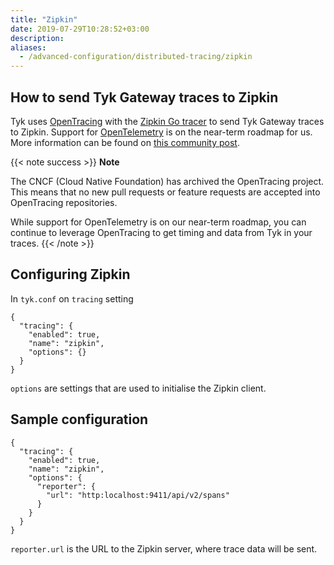 ```yaml
---
title: "Zipkin"
date: 2019-07-29T10:28:52+03:00
description:
aliases:
  - /advanced-configuration/distributed-tracing/zipkin
---
```


## How to send Tyk Gateway traces to Zipkin

Tyk uses [OpenTracing](https://opentracing.io/) with the [Zipkin Go tracer](https://zipkin.io/pages/tracers_instrumentation) to send Tyk Gateway traces to Zipkin. Support for [OpenTelemetry](https://opentelemetry.io/) is on the near-term roadmap for us. More information can be found on [this community post](https://community.tyk.io/t/faq-opentelemetry-distributed-tracing/5682).

{{< note success >}}
**Note**

The CNCF (Cloud Native Foundation) has archived the OpenTracing project. This means that no new pull requests or feature requests are accepted into OpenTracing repositories.

While support for OpenTelemetry is on our near-term roadmap, you can continue to leverage OpenTracing to get timing and data from Tyk in your traces.
{{< /note >}}

## Configuring Zipkin

In `tyk.conf` on `tracing` setting

```{.json}
{
  "tracing": {
    "enabled": true,
    "name": "zipkin",
    "options": {}
  }
}
```

`options` are settings that are used to initialise the Zipkin client.

## Sample configuration

```{.json}
{
  "tracing": {
    "enabled": true,
    "name": "zipkin",
    "options": {
      "reporter": {
        "url": "http:localhost:9411/api/v2/spans"
      }
    }
  }
}
```

`reporter.url` is the URL to the Zipkin server, where trace data will be sent.
